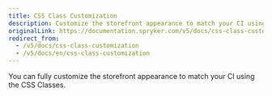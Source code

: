 ```yaml
---
title: CSS Class Customization
description: Customize the storefront appearance to match your CI using the CSS Classes.
originalLink: https://documentation.spryker.com/v5/docs/css-class-customization
redirect_from:
  - /v5/docs/css-class-customization
  - /v5/docs/en/css-class-customization
---
```


You can fully customize the storefront appearance to match your CI using the CSS Classes.
